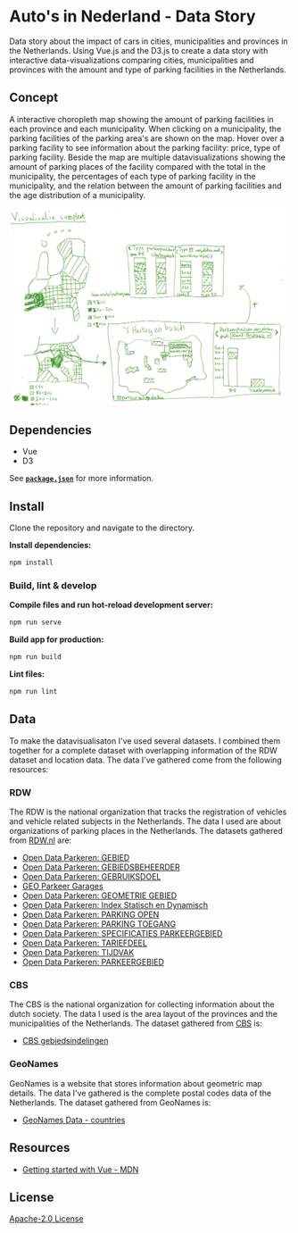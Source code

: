 # Auto's in Nederland - Data Story

Data story about the impact of cars in cities, municipalities and provinces in the Netherlands. Using Vue.js and the D3.js to create a data story with interactive data-visualizations comparing cities, municipalities and provinces with the amount and type of parking facilities in the Netherlands.

## Concept

A interactive choropleth map showing the amount of parking facilities in each province and each municipality. When clicking on a municipality, the parking facilities of the parking area's are shown on the map. Hover over a parking facility to see information about the parking facility: price, type of parking facility. Beside the map are multiple datavisualizations showing the amount of parking places of the facility compared with the total in the municipality, the percentages of each type of parking facility in the municipality, and the relation between the amount of parking facilities and the age distribution of a municipality.

![Complete sketch of the datavisualization of parking places in the Netherlands](img/visualisation-complete.jpg)

## Dependencies

* Vue
* D3

See [**`package.json`**](package.json) for more information.

## Install

Clone the repository and navigate to the directory.

**Install dependencies:**

```bash
npm install
```

### Build, lint & develop

**Compile files and run hot-reload development server:**

```bash
npm run serve
```

**Build app for production:**

```bash
npm run build
```

**Lint files:**

```bash
npm run lint
```

## Data

To make the datavisualisaton I've used several datasets. I combined them together for a complete dataset with overlapping information of the RDW dataset and location data. The data I've gathered come from the following resources:

### RDW

The RDW is the national organization that tracks the registration of vehicles and vehicle related subjects in the Netherlands. The data I used are about organizations of parking places in the Netherlands. The datasets gathered from [RDW.nl](https://opendata.rdw.nl/) are:

* [Open Data Parkeren: GEBIED](https://opendata.rdw.nl/Parkeren/Open-Data-Parkeren-GEBIED/adw6-9hsg)
* [Open Data Parkeren: GEBIEDSBEHEERDER](https://opendata.rdw.nl/Parkeren/Open-Data-Parkeren-GEBIEDSBEHEERDER/2uc2-nnv3)
* [Open Data Parkeren: GEBRUIKSDOEL](https://opendata.rdw.nl/Parkeren/Open-Data-Parkeren-GEBRUIKSDOEL/qidm-7mkf)
* [GEO Parkeer Garages](https://opendata.rdw.nl/Parkeren/GEO-Parkeer-Garages/t5pc-eb34)
* [Open Data Parkeren: GEOMETRIE GEBIED](https://opendata.rdw.nl/Parkeren/Open-Data-Parkeren-GEOMETRIE-GEBIED/nsk3-v9n7)
* [Open Data Parkeren: Index Statisch en Dynamisch](https://opendata.rdw.nl/Parkeren/Open-Data-Parkeren-Index-Statisch-en-Dynamisch/f6v7-gjpa)
* [Open Data Parkeren: PARKING OPEN](https://opendata.rdw.nl/Parkeren/Open-Data-Parkeren-PARKING-OPEN/figd-gux7)
* [Open Data Parkeren: PARKING TOEGANG](https://opendata.rdw.nl/Parkeren/Open-Data-Parkeren-PARKING-TOEGANG/edv8-qiyg)
* [Open Data Parkeren: SPECIFICATIES PARKEERGEBIED](https://opendata.rdw.nl/Parkeren/Open-Data-Parkeren-SPECIFICATIES-PARKEERGEBIED/b3us-f26s)
* [Open Data Parkeren: TARIEFDEEL](https://opendata.rdw.nl/Parkeren/Open-Data-Parkeren-TARIEFDEEL/534e-5vdg)
* [Open Data Parkeren: TIJDVAK](https://opendata.rdw.nl/Parkeren/Open-Data-Parkeren-TIJDVAK/ixf8-gtwq)
* [Open Data Parkeren: PARKEERGEBIED](https://opendata.rdw.nl/Parkeren/Open-Data-Parkeren-PARKEERGEBIED/mz4f-59fw)

### CBS

The CBS is the national organization for collecting information about the dutch society. The data I used is the area layout of the provinces and the municipalities of the Netherlands. The dataset gathered from [CBS](https://www.cbs.nl/) is:

* [CBS gebiedsindelingen](https://www.cbs.nl/nl-nl/dossier/nederland-regionaal/geografische-data/cbs-gebiedsindelingen)

### GeoNames

GeoNames is a website that stores information about geometric map details. The data I've gathered is the complete postal codes data of the Netherlands. The dataset gathered from GeoNames is:

* [GeoNames Data - countries](https://download.geonames.org/export/zip/)

## Resources

* [Getting started with Vue - MDN](https://developer.mozilla.org/en-US/docs/Learn/Tools_and_testing/Client-side_JavaScript_frameworks/Vue_getting_started)

## License

[Apache-2.0 License](LICENSE)
